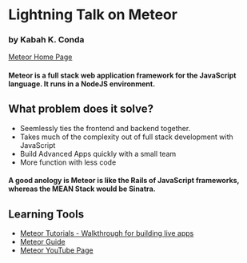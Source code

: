 # Lightning Talk on Meteor
### by Kabah K. Conda

[Meteor Home Page](https://www.meteor.com/)

#### Meteor is a full stack web application framework for the JavaScript language. It runs in a NodeJS environment.

## What problem does it solve?
  
* Seemlessly ties the frontend and backend together. 
* Takes much of the complexity out of full stack development with JavaScript
* Build Advanced Apps quickly with a small team
* More function with less code

#### A good anology is Meteor is like the Rails of JavaScript frameworks, whereas the MEAN Stack would be Sinatra. 

## Learning Tools

* [Meteor Tutorials - Walkthrough for building live apps](https://www.meteor.com/tutorials)
* [Meteor Guide](https://guide.meteor.com/)
* [Meteor YouTube Page](https://www.youtube.com/user/MeteorVideos)
